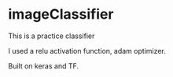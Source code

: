 # imageClassifier
This is a practice classifier 

I used a relu activation function, adam optimizer. 

Built on keras and TF.


